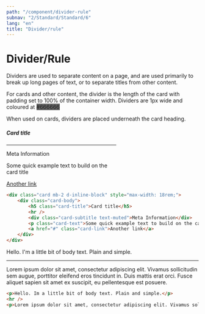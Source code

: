 ```yaml
---
path: "/component/divider-rule"
subnav: "2/Standard/Standard/6"
lang: "en"
title: "Divider/rule"
---
```


<helmet>
<title> Divider/Rule - Aurora Design System </title>
</helmet>

# Divider/Rule

Dividers are used to separate content on a page, and are used primarily to break up long pages of text, or to separate titles from other content.

For cards and other content, the divider is the length of the card with padding set to 100% of the container width. Dividers are 1px wide and coloured at <badge style="background-color: #666666;">#666666</badge>

When used on cards, dividers are placed underneath the card heading.

<div class="card mb-2 d-inline-block" style="max-width: 18rem;">
    <div class="card-body">
    <h5 class="card-title">Card title</h5>
    <hr />
    <div class="card-subtitle text-muted">Meta Information</div>
    <p class="card-text">Some quick example text to build on the card title</p>
    <a href="#" class="card-link">Another link</a>
    </div>
</div>

```html
<div class="card mb-2 d-inline-block" style="max-width: 18rem;">
    <div class="card-body">
        <h5 class="card-title">Card title</h5>
        <hr />
        <div class="card-subtitle text-muted">Meta Information</div>
        <p class="card-text">Some quick example text to build on the card title</p>
        <a href="#" class="card-link">Another link</a>
    </div>
</div>
```

<p>Hello. I'm a little bit of body text. Plain and simple.</p>
<hr />
<p>Lorem ipsum dolor sit amet, consectetur adipiscing elit. Vivamus sollicitudin sem augue, porttitor eleifend eros tincidunt in. Duis mattis erat orci. Fusce aliquet sapien sit amet ex suscipit, eu pellentesque est posuere.</p>

```html
<p>Hello. Im a little bit of body text. Plain and simple.</p>
<hr />
<p>Lorem ipsum dolor sit amet, consectetur adipiscing elit. Vivamus sollicitudin sem augue, porttitor eleifend eros tincidunt in. Duis mattis erat orci. Fusce aliquet sapien sit amet ex suscipit, eu pellentesque est posuere.</p>
```
